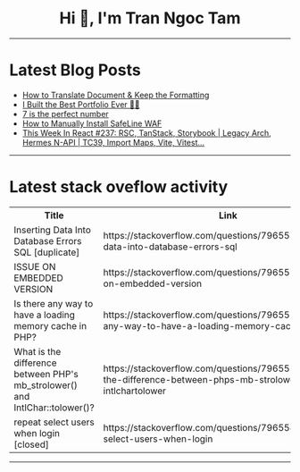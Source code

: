 <h1 align="center">Hi 👋, I'm Tran Ngoc Tam</h1>

---

# Latest Blog Posts 
<!-- BLOG-POST-LIST:START -->
- [How to Translate Document &amp; Keep the Formatting](https://dev.to/elenahartmann/how-to-translate-document-keep-the-formatting-35c8)
- [I Built the Best Portfolio Ever 💼✨](https://dev.to/boluwatifeilerioluwa/i-built-the-best-portfolio-ever-2j5p)
- [7 is the perfect number](https://dev.to/juanfrank77/7-is-the-perfect-number-35lf)
- [How to Manually Install SafeLine WAF](https://dev.to/carrie_luo1/how-to-manually-install-safeline-waf-44ko)
- [This Week In React #237: RSC, TanStack, Storybook | Legacy Arch, Hermes N-API | TC39, Import Maps, Vite, Vitest...](https://dev.to/sebastienlorber/this-week-in-react-237-rsc-tanstack-storybook-legacy-arch-hermes-n-api-tc39-import-maps-4jl)
<!-- BLOG-POST-LIST:END -->

---

# Latest stack oveflow activity
<table>
  <tr><th>Title</th><th>Link</th></tr>
  <!-- STACKOVERFLOW:START --><tr><td>Inserting Data Into Database Errors SQL [duplicate]</td><td>https://stackoverflow.com/questions/79655788/inserting-data-into-database-errors-sql</td></tr><tr><td>ISSUE ON EMBEDDED VERSION</td><td>https://stackoverflow.com/questions/79655757/issue-on-embedded-version</td></tr><tr><td>Is there any way to have a loading memory cache in PHP?</td><td>https://stackoverflow.com/questions/79655727/is-there-any-way-to-have-a-loading-memory-cache-in-php</td></tr><tr><td>What is the difference between PHP&#39;s mb_strolower&lpar;&rpar; and IntlChar::tolower&lpar;&rpar;?</td><td>https://stackoverflow.com/questions/79655507/what-is-the-difference-between-phps-mb-strolower-and-intlchartolower</td></tr><tr><td>repeat select users when login [closed]</td><td>https://stackoverflow.com/questions/79655407/repeat-select-users-when-login</td></tr><!-- STACKOVERFLOW:END -->
</table>

---


